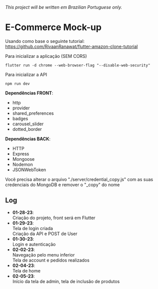 *This project will be written em Brazilian Portuguese only.*

# E-Commerce Mock-up

Usando como base o seguinte tutorial: https://github.com/RivaanRanawat/flutter-amazon-clone-tutorial  

Para inicializar a aplicação (SEM CORS)  
```
flutter run -d chrome --web-browser-flag "--disable-web-security"
```

Para inicializar a API  
```
npm run dev
```

**Dependências FRONT**:  
- http  
- provider  
- shared_preferences  
- badges  
- carousel_slider  
- dotted_border  

**Dependências BACK**:
- HTTP  
- Express  
- Mongoose  
- Nodemon  
- JSONWebToken  

Você precisa alterar o arquivo "./server/credential_copy.js" com as suas credenciais do MongoDB e remover o "_copy" do nome

## Log
- **01-28-23**:  
Criação do projeto, front será em Flutter  
- **01-29-23**:  
Tela de login criada  
Criação da API e POST de User  
- **01-30-23**:  
Login e autenticação  
- **02-02-23**:  
Navegação pelo menu inferior  
Tela de account e pedidos realizados  
- **02-04-23**:  
Tela de home
- **02-05-23**:  
Início da tela de admin, tela de inclusão de produtos
